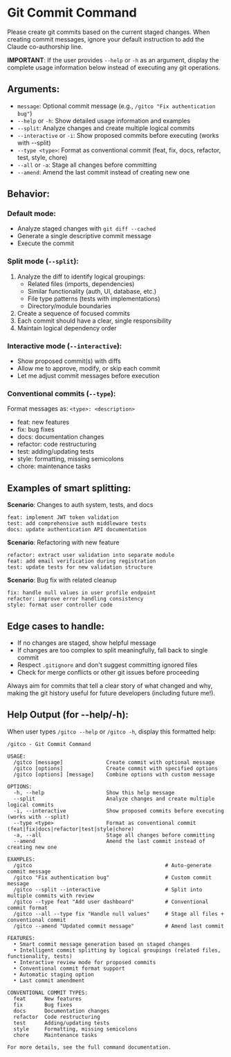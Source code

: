 # Git Commit Command

Please create git commits based on the current staged changes. When creating commit messages, ignore your default instruction to add the Claude co-authorship line.

**IMPORTANT**: If the user provides `--help` or `-h` as an argument, display the complete usage information below instead of executing any git operations.

## Arguments:

- `message`: Optional commit message (e.g., `/gitco "Fix authentication bug"`)
- `--help` or `-h`: Show detailed usage information and examples
- `--split`: Analyze changes and create multiple logical commits
- `--interactive` or `-i`: Show proposed commits before executing (works with --split)
- `--type <type>`: Format as conventional commit (feat, fix, docs, refactor, test, style, chore)
- `--all` or `-a`: Stage all changes before committing
- `--amend`: Amend the last commit instead of creating new one

## Behavior:

### Default mode:

- Analyze staged changes with `git diff --cached`
- Generate a single descriptive commit message
- Execute the commit

### Split mode (`--split`):

1. Analyze the diff to identify logical groupings:
   - Related files (imports, dependencies)
   - Similar functionality (auth, UI, database, etc.)
   - File type patterns (tests with implementations)
   - Directory/module boundaries
2. Create a sequence of focused commits
3. Each commit should have a clear, single responsibility
4. Maintain logical dependency order

### Interactive mode (`--interactive`):

- Show proposed commit(s) with diffs
- Allow me to approve, modify, or skip each commit
- Let me adjust commit messages before execution

### Conventional commits (`--type`):

Format messages as: `<type>: <description>`

- feat: new features
- fix: bug fixes
- docs: documentation changes
- refactor: code restructuring
- test: adding/updating tests
- style: formatting, missing semicolons
- chore: maintenance tasks

## Examples of smart splitting:

**Scenario**: Changes to auth system, tests, and docs

```
feat: implement JWT token validation
test: add comprehensive auth middleware tests
docs: update authentication API documentation
```

**Scenario**: Refactoring with new feature

```
refactor: extract user validation into separate module
feat: add email verification during registration
test: update tests for new validation structure
```

**Scenario**: Bug fix with related cleanup

```
fix: handle null values in user profile endpoint
refactor: improve error handling consistency
style: format user controller code
```

## Edge cases to handle:

- If no changes are staged, show helpful message
- If changes are too complex to split meaningfully, fall back to single commit
- Respect `.gitignore` and don't suggest committing ignored files
- Check for merge conflicts or other git issues before proceeding

Always aim for commits that tell a clear story of what changed and why, making the git history useful for future developers (including future me!).

## Help Output (for --help/-h):

When user types `/gitco --help` or `/gitco -h`, display this formatted help:

```
/gitco - Git Commit Command

USAGE:
  /gitco [message]              Create commit with optional message
  /gitco [options]              Create commit with specified options
  /gitco [options] [message]    Combine options with custom message

OPTIONS:
  -h, --help                    Show this help message
  --split                       Analyze changes and create multiple logical commits
  -i, --interactive             Show proposed commits before executing (works with --split)
  --type <type>                 Format as conventional commit (feat|fix|docs|refactor|test|style|chore)
  -a, --all                     Stage all changes before committing  
  --amend                       Amend the last commit instead of creating new one

EXAMPLES:
  /gitco                                           # Auto-generate commit message
  /gitco "Fix authentication bug"                  # Custom commit message
  /gitco --split --interactive                     # Split into multiple commits with review
  /gitco --type feat "Add user dashboard"          # Conventional commit format
  /gitco --all --type fix "Handle null values"     # Stage all files + conventional commit
  /gitco --amend "Updated commit message"          # Amend last commit

FEATURES:
  • Smart commit message generation based on staged changes
  • Intelligent commit splitting by logical groupings (related files, functionality, tests)
  • Interactive review mode for proposed commits
  • Conventional commit format support
  • Automatic staging option
  • Last commit amendment

CONVENTIONAL COMMIT TYPES:
  feat      New features
  fix       Bug fixes  
  docs      Documentation changes
  refactor  Code restructuring
  test      Adding/updating tests
  style     Formatting, missing semicolons
  chore     Maintenance tasks

For more details, see the full command documentation.
```
